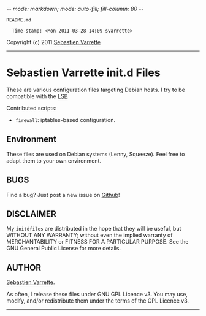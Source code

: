 -*- mode: markdown; mode: auto-fill; fill-column: 80 -*-

`README.md`

      Time-stamp: <Mon 2011-03-28 14:09 svarrette>

Copyright (c) 2011 [Sebastien Varrette](http://varrette.gforge.uni.lu)
 
---------
# Sebastien Varrette init.d Files

These are various configuration files targeting Debian hosts. 
I try to be compatible with the [LSB](http://wiki.debian.org/LSB) 

Contributed scripts:

* `firewall`: iptables-based configuration. 

## Environment

These files are used on Debian systems (Lenny, Squeeze). Feel free to adapt them to your own environment. 

## BUGS

Find a bug? Just post a new issue on [Github](https://github.com/Falkor/initdfiles/issues)!

## DISCLAIMER

My `initdfiles` are distributed in the hope that they will be useful, but WITHOUT ANY WARRANTY; without even the implied warranty of MERCHANTABILITY or FITNESS FOR A PARTICULAR PURPOSE.  See the GNU General Public License for more details.

## AUTHOR
 
[Sebastien Varrette](http://varrette.gforge.uni.lu).

As often, I release these files under GNU GPL Licence v3. You may use, modify, and/or redistribute them under the terms of the GPL Licence v3.

-------
